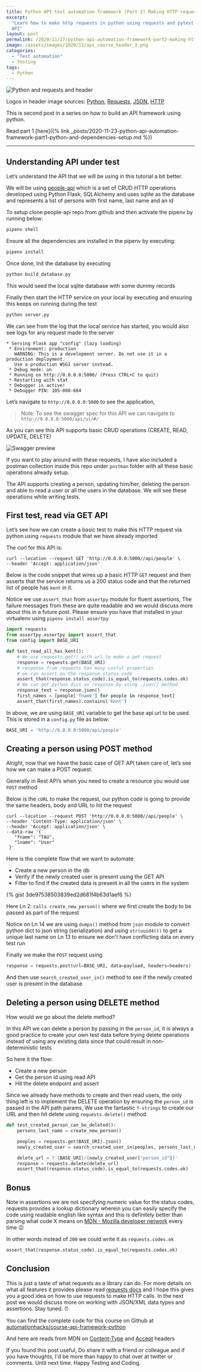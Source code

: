 ```yaml
---
title: Python API test automation framework (Part 2) Making HTTP requests
excerpt:
  "Learn how to make http requests in python using requests and pytest for a locally hosted Flask
  API"
layout: post
permalink: /2020/11/27/python-api-automation-framework-part2-making-http-requests
image: /assets/images/2020/11/api_course_header_2.png
categories:
  - "Test automation"
  - Testing
tags:
  - Python
---
```


![Python and requests and header](/assets/images/2020/11/api_course_header_2.png)

Logos in header image sources:
[Python](https://commons.wikimedia.org/wiki/File:Python-logo-notext.svg),
[Requests](https://en.wikipedia.org/wiki/File:Requests_Python_Logo.png),
[JSON](https://en.wikipedia.org/wiki/JSON),
[HTTP](https://commons.wikimedia.org/wiki/File:HTTP_logo.svg)

This is second post in a series on how to build an API framework using python.

Read part 1 [here]({% link
_posts/2020-11-23-python-api-automation-framework-part1-python-and-dependencies-setup.md %})

---

## Understanding API under test

Let’s understand the API that we will be using in this tutorial a bit better.

We will be using [people-api](https://github.com/automationhacks/people-api) which is a set of CRUD
HTTP operations developed using Python Flask, SQLAlchemy and uses sqlite as the database and
represents a list of persons with first name, last name and an id

To setup clone people-api repo from github and then activate the pipenv by running below:

```zsh
pipenv shell
```

Ensure all the dependencies are installed in the pipenv by executing:

```zsh
pipenv install
```

Once done, Init the database by executing

```zsh
python build_database.py
```

This would seed the local sqlite database with some dummy records

Finally then start the HTTP service on your local by executing and ensuring this keeps on running
during the test

```zsh
python server.py
```

We can see from the log that the local service has started, you would also see logs for any request
made to the server

```text
* Serving Flask app "config" (lazy loading)
 * Environment: production
   WARNING: This is a development server. Do not use it in a production deployment.
   Use a production WSGI server instead.
 * Debug mode: on
 * Running on http://0.0.0.0:5000/ (Press CTRL+C to quit)
 * Restarting with stat
 * Debugger is active!
 * Debugger PIN: 105-008-664
```

Let’s navigate to `http://0.0.0.0:5000` to see the application,

> Note: To see the swagger spec for this API we can navigate to `http://0.0.0.0:5000/api/ui/#/`

As you can see this API supports basic CRUD operations (CREATE, READ, UPDATE, DELETE)

![Swagger preview](/assets/images/2020/11/swagger.png)

If you want to play around with these requests, I have also included a postman collection inside
this repo under `postman` folder with all these basic operations already setup.

The API supports creating a person, updating him/her, deleting the person and able to read a user or
all the users in the database. We will see these operations while writing tests.

## First test, read via GET API

Let’s see how we can create a basic test to make this HTTP request via python using `requests`
module that we have already imported

The curl for this API is:

```curl
curl --location --request GET 'http://0.0.0.0:5000//api/people' \
--header 'Accept: application/json'
```

Below is the code snippet that wires up a basic HTTP `GET` request and then asserts that the service
returns us a 200 status code and that the returned list of people has `kent` in it.

Notice we use `assert_that` from `assertpy` module for fluent assertions, The failure messages from
these are quite readable and we would discuss more about this in a future post. Please ensure you
have that installed in your virtualenv using `pipenv install assertpy`

```python
import requests
from assertpy.assertpy import assert_that
from config import BASE_URI

def test_read_all_has_kent():
    # We use requests.get() with url to make a get request
    response = requests.get(BASE_URI)
    # response from requests has many useful properties
    # we can assert on the response status code
    assert_that(response.status_code).is_equal_to(requests.codes.ok)
    # We can get python dict as response by using .json() method
    response_text = response.json()
    first_names = [people['fname'] for people in response_text]
    assert_that(first_names).contains('Kent')
```

In above, we are using `BASE_URI` variable to get the base api url to be used. This is stored in a
`config.py` file as below:

```python
BASE_URI = 'http://0.0.0.0:5000/api/people'
```

## Creating a person using POST method

Alright, now that we have the basic case of GET API taken care of, let’s see how we can make a POST
request.

Generally in Rest API’s when you need to create a resource you would use `POST` method

Below is the `cURL` to make the request, our python code is going to provide the same headers, body
and URL to hit the request

```curl
curl --location --request POST 'http://0.0.0.0:5000//api/people' \
--header 'Content-Type: application/json' \
--header 'Accept: application/json' \
--data-raw '{
   "fname": "TAU",
   "lname": "User"
 }'
```

Here is the complete flow that we want to automate:

- Create a new person in the db
- Verify if the newly created user is present using the GET API
- Filter to find if the created data is present in all the users in the system

{% gist 3de97538503839ed2d681f4b63d1aef6 %}

Here Ln 2: `calls create_new_person()` where we first create the body to be passed as part of the
request

Notice on Ln 14 we are using `dumps()` method from `json` module to convert python dict to json
string (serialization) and using `str(uuid4())` to get a unique last name on Ln 13 to ensure we
don't have conflicting data on every test run

Finally we make the `POST` request using

```python
response = requests.post(url=BASE_URI, data=payload, headers=headers)
```

And then use `search_created_user_in()` method to see if the newly created user is present in the
database

## Deleting a person using DELETE method

How would we go about the delete method?

In this API we can delete a person by passing in the `person_id`, it is always a good practice to
create your own test data before trying delete operations instead of using any existing data since
that could result in non-deterministic tests

So here it the flow:

- Create a new person
- Get the person id using read API
- Hit the delete endpoint and assert

Since we already have methods to create and then read users, the only thing left is to implement the
DELETE operation by ensuring the `person_id` is passed in the API path params, We use the fantastic
`f-strings` to create our URL and then hit delete using `requests.delete()` method.

```python
def test_created_person_can_be_deleted():
    persons_last_name = create_new_person()

    peoples = requests.get(BASE_URI).json()
    newly_created_user = search_created_user_in(peoples, persons_last_name)[0]

    delete_url = f'{BASE_URI}/{newly_created_user["person_id"]}'
    response = requests.delete(delete_url)
    assert_that(response.status_code).is_equal_to(requests.codes.ok)
```

## Bonus

Note in assertions we are not specifying numeric value for the status codes, requests provides a
lookup dictionary wherein you can easily specify the code using readable english like syntax and
this is definitely better than parsing what code X means on
[MDN - Mozilla developer network](https://developer.mozilla.org/en-US/docs/Web/HTTP) every time 😉

In other words instead of `200` we could write it as `requests.codes.ok`

```python
assert_that(response.status_code).is_equal_to(requests.codes.ok)
```

## Conclusion

This is just a taste of what requests as a library can do. For more details on what all features it
provides please read [requests docs](https://requests.readthedocs.io/en/master/user/quickstart/) and
I hope this gives you a good idea on how to use requests to make HTTP calls. In the next post we
would discuss more on working with JSON/XML data types and assertions. Stay tuned. ⏰

You can find the complete code for this course on Github at
[automationhacks/course-api-framework-python](https://github.com/automationhacks/course-api-framework-python)

And here are reads from MDN on
[Content-Type](https://developer.mozilla.org/en-US/docs/Web/HTTP/Headers/Content-Type) and
[Accept](https://developer.mozilla.org/en-US/docs/Web/HTTP/Headers/Accept) headers

If you found this post useful, Do share it with a friend or colleague and if you have thoughts, I'd
be more than happy to chat over at twitter or comments. Until next time. Happy Testing and Coding.
